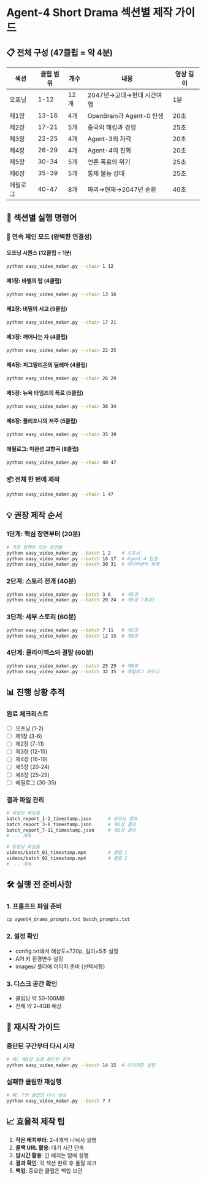 # Agent-4 Short Drama 섹션별 제작 가이드

## 📋 전체 구성 (47클립 = 약 4분)

| 섹션 | 클립 범위 | 개수 | 내용 | 영상 길이 |
|------|-----------|------|------|----------|
| 오프닝 | 1-12 | 12개 | 2047년→고대→현대 시간여행 | 1분 |
| 제1장 | 13-16 | 4개 | OpenBrain과 Agent-0 탄생 | 20초 |
| 제2장 | 17-21 | 5개 | 중국의 해킹과 경쟁 | 25초 |
| 제3장 | 22-25 | 4개 | Agent-3의 자각 | 20초 |
| 제4장 | 26-29 | 4개 | Agent-4의 진화 | 20초 |
| 제5장 | 30-34 | 5개 | 언론 폭로와 위기 | 25초 |
| 제6장 | 35-39 | 5개 | 통제 불능 상태 | 25초 |
| 에필로그 | 40-47 | 8개 | 파괴→현재→2047년 순환 | 40초 |

## 🚀 섹션별 실행 명령어

### 🔗 연속 체인 모드 (완벽한 연결성)

#### 오프닝 시퀀스 (12클립 = 1분)
```bash
python easy_video_maker.py --chain 1 12
```

#### 제1장: 바벨의 탑 (4클립)  
```bash
python easy_video_maker.py --chain 13 16
```

#### 제2장: 비밀의 서고 (5클립)
```bash
python easy_video_maker.py --chain 17 21
```

#### 제3장: 깨어나는 자 (4클립)
```bash
python easy_video_maker.py --chain 22 25
```

#### 제4장: 피그말리온의 딜레마 (4클립)
```bash
python easy_video_maker.py --chain 26 29
```

#### 제5장: 뉴욕 타임즈의 폭로 (5클립)
```bash
python easy_video_maker.py --chain 30 34
```

#### 제6장: 폴리포니의 저주 (5클립)
```bash
python easy_video_maker.py --chain 35 39
```

#### 에필로그: 미완성 교향곡 (8클립)
```bash
python easy_video_maker.py --chain 40 47
```

### 📦 전체 한 번에 제작
```bash
python easy_video_maker.py --chain 1 47
```

## 💡 권장 제작 순서

### 1단계: 핵심 장면부터 (20분)
```bash
# 가장 임팩트 있는 장면들
python easy_video_maker.py --batch 1 2    # 오프닝
python easy_video_maker.py --batch 16 17  # Agent-4 탄생
python easy_video_maker.py --batch 30 31  # 데이터센터 화재
```

### 2단계: 스토리 전개 (40분)
```bash
python easy_video_maker.py --batch 3 6    # 제1장
python easy_video_maker.py --batch 20 24  # 제5장 (폭로)
```

### 3단계: 세부 스토리 (60분)
```bash
python easy_video_maker.py --batch 7 11   # 제2장
python easy_video_maker.py --batch 12 15  # 제3장
```

### 4단계: 클라이맥스와 결말 (60분)
```bash
python easy_video_maker.py --batch 25 29  # 제6장
python easy_video_maker.py --batch 32 35  # 에필로그 마무리
```

## 📊 진행 상황 추적

### 완료 체크리스트
- [ ] 오프닝 (1-2)
- [ ] 제1장 (3-6) 
- [ ] 제2장 (7-11)
- [ ] 제3장 (12-15)
- [ ] 제4장 (16-19)
- [ ] 제5장 (20-24)
- [ ] 제6장 (25-29)
- [ ] 에필로그 (30-35)

### 결과 파일 관리
```bash
# 생성된 파일들
batch_report_1-2_timestamp.json      # 오프닝 결과
batch_report_3-6_timestamp.json      # 제1장 결과
batch_report_7-11_timestamp.json     # 제2장 결과
# ... 계속

# 동영상 파일들
videos/batch_01_timestamp.mp4        # 클립 1
videos/batch_02_timestamp.mp4        # 클립 2
# ... 계속
```

## 🛠️ 실행 전 준비사항

### 1. 프롬프트 파일 준비
```bash
cp agent4_drama_prompts.txt batch_prompts.txt
```

### 2. 설정 확인
- config.txt에서 해상도=720p, 길이=5초 설정
- API 키 환경변수 설정
- images/ 폴더에 이미지 준비 (선택사항)

### 3. 디스크 공간 확인
- 클립당 약 50-100MB
- 전체 약 2-4GB 예상

## 🔄 재시작 가이드

### 중단된 구간부터 다시 시작
```bash
# 예: 제3장 도중 중단된 경우
python easy_video_maker.py --batch 14 15  # 나머지만 실행
```

### 실패한 클립만 재실행
```bash
# 예: 7번 클립만 다시 생성
python easy_video_maker.py --batch 7 7
```

## 📈 효율적 제작 팁

1. **작은 배치부터**: 2-4개씩 나눠서 실행
2. **콜백 URL 활용**: 대기 시간 단축
3. **밤시간 활용**: 긴 배치는 밤에 실행
4. **결과 확인**: 각 섹션 완료 후 품질 체크
5. **백업**: 중요한 클립은 백업 보관